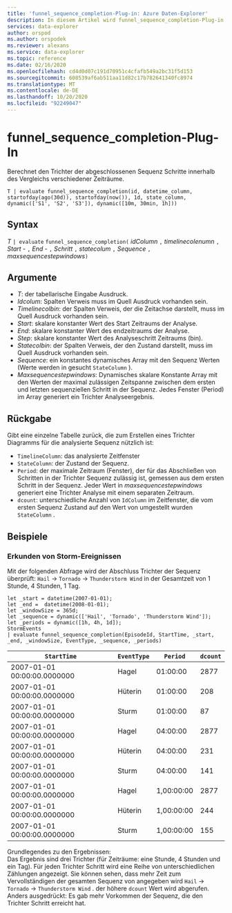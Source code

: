 ```yaml
---
title: 'funnel_sequence_completion-Plug-in: Azure Daten-Explorer'
description: In diesem Artikel wird funnel_sequence_completion-Plug-in in Azure Daten-Explorer beschrieben.
services: data-explorer
author: orspod
ms.author: orspodek
ms.reviewer: alexans
ms.service: data-explorer
ms.topic: reference
ms.date: 02/16/2020
ms.openlocfilehash: cd4d0d07c191d70951c4cfafb549a2bc31f5d153
ms.sourcegitcommit: 608539af6ab511aa11d82c17b782641340fc8974
ms.translationtype: MT
ms.contentlocale: de-DE
ms.lasthandoff: 10/20/2020
ms.locfileid: "92249047"
---
```

# <a name="funnel_sequence_completion-plugin"></a>funnel_sequence_completion-Plug-In

Berechnet den Trichter der abgeschlossenen Sequenz Schritte innerhalb des Vergleichs verschiedener Zeiträume.

```kusto
T | evaluate funnel_sequence_completion(id, datetime_column, startofday(ago(30d)), startofday(now()), 1d, state_column, dynamic(['S1', 'S2', 'S3']), dynamic([10m, 30min, 1h]))
```

## <a name="syntax"></a>Syntax

*T* `| evaluate` `funnel_sequence_completion(` *idColumn* `,` *timelinecolenumn* `,` *Start* - `,` *End* - `,` *Schritt* `,` *statecolum* `,` *Sequence* `,` *maxsequencestepwindows*`)`

## <a name="arguments"></a>Argumente

* *T*: der tabellarische Eingabe Ausdruck.
* *Idcolum*: Spalten Verweis muss im Quell Ausdruck vorhanden sein.
* *Timelinecolbin*: der Spalten Verweis, der die Zeitachse darstellt, muss im Quell Ausdruck vorhanden sein.
* *Start*: skalare konstanter Wert des Start Zeitraums der Analyse.
* *End*: skalare konstanter Wert des endzeitraums der Analyse.
* *Step*: skalare konstanter Wert des Analyseschritt Zeitraums (bin).
* *Statecolbin*: der Spalten Verweis, der den Zustand darstellt, muss im Quell Ausdruck vorhanden sein.
* *Sequence*: ein konstantes dynamisches Array mit den Sequenz Werten (Werte werden in gesucht `StateColumn` ).
* *Maxsequencestepwindows*: Dynamisches skalare Konstante Array mit den Werten der maximal zulässigen Zeitspanne zwischen dem ersten und letzten sequenziellen Schritt in der Sequenz. Jedes Fenster (Period) im Array generiert ein Trichter Analyseergebnis.

## <a name="returns"></a>Rückgabe

Gibt eine einzelne Tabelle zurück, die zum Erstellen eines Trichter Diagramms für die analysierte Sequenz nützlich ist:

* `TimelineColumn`: das analysierte Zeitfenster
* `StateColumn`: der Zustand der Sequenz.
* `Period`: der maximale Zeitraum (Fenster), der für das Abschließen von Schritten in der Trichter Sequenz zulässig ist, gemessen aus dem ersten Schritt in der Sequenz. Jeder Wert in *maxsequencestepwindows* generiert eine Trichter Analyse mit einem separaten Zeitraum. 
* `dcount`: unterschiedliche Anzahl von `IdColumn` im Zeitfenster, die vom ersten Sequenz Zustand auf den Wert von umgestellt wurden `StateColumn` .

## <a name="examples"></a>Beispiele

### <a name="exploring-storm-events"></a>Erkunden von Storm-Ereignissen 

Mit der folgenden Abfrage wird der Abschluss Trichter der Sequenz überprüft: `Hail`  ->  `Tornado`  ->  `Thunderstorm Wind` in der Gesamtzeit von 1 Stunde, 4 Stunden, 1 Tag. 

<!-- csl: https://help.kusto.windows.net:443/Samples -->
```kusto
let _start = datetime(2007-01-01);
let _end =  datetime(2008-01-01);
let _windowSize = 365d;
let _sequence = dynamic(['Hail', 'Tornado', 'Thunderstorm Wind']);
let _periods = dynamic([1h, 4h, 1d]);
StormEvents
| evaluate funnel_sequence_completion(EpisodeId, StartTime, _start, _end, _windowSize, EventType, _sequence, _periods) 
```

|`StartTime`|`EventType`|`Period`|`dcount`|
|---|---|---|---|
|2007-01-01 00:00:00.0000000|Hagel|01:00:00|2877|
|2007-01-01 00:00:00.0000000|Hüterin|01:00:00|208|
|2007-01-01 00:00:00.0000000|Sturm|01:00:00|87|
|2007-01-01 00:00:00.0000000|Hagel|04:00:00|2877|
|2007-01-01 00:00:00.0000000|Hüterin|04:00:00|231|
|2007-01-01 00:00:00.0000000|Sturm|04:00:00|141|
|2007-01-01 00:00:00.0000000|Hagel|1,00:00:00|2877|
|2007-01-01 00:00:00.0000000|Hüterin|1,00:00:00|244|
|2007-01-01 00:00:00.0000000|Sturm|1,00:00:00|155|

Grundlegendes zu den Ergebnissen:  
Das Ergebnis sind drei Trichter (für Zeiträume: eine Stunde, 4 Stunden und ein Tag). Für jeden Trichter Schritt wird eine Reihe von unterschiedlichen Zählungen angezeigt. Sie können sehen, dass mehr Zeit zum Vervollständigen der gesamten Sequenz von angegeben wird `Hail`  ->  `Tornado`  ->  `Thunderstorm Wind` . der höhere `dcount` Wert wird abgerufen. Anders ausgedrückt: Es gab mehr Vorkommen der Sequenz, die den Trichter Schritt erreicht hat.

